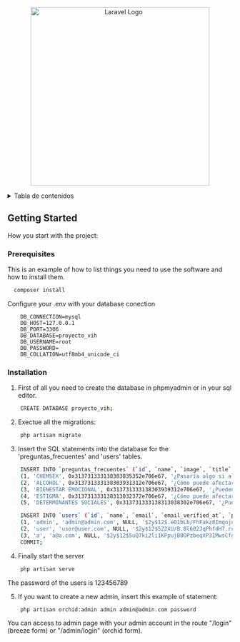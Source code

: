 <p align="center"><a href="https://laravel.com" target="_blank"><img src="https://raw.githubusercontent.com/laravel/art/master/logo-lockup/5%20SVG/2%20CMYK/1%20Full%20Color/laravel-logolockup-cmyk-red.svg" width="400" alt="Laravel Logo"></a></p>


<details>
  <summary>Tabla de contenidos</summary>
  <ol>
    <li>
      <a href="#getting-started">Getting Started</a>
      <ul>
        <li><a href="#prerequisites">Prerequisites</a></li>
        <li><a href="#installation">Installation</a></li>
      </ul>
    </li>
  </ol>
</details>

<!-- GETTING STARTED -->
## Getting Started

How you start with the project:

### Prerequisites

This is an example of how to list things you need to use the software and how to install them.

```sh
  composer install
```

Configure your .env with your database conection

```
    DB_CONNECTION=mysql
    DB_HOST=127.0.0.1
    DB_PORT=3306
    DB_DATABASE=proyecto_vih
    DB_USERNAME=root
    DB_PASSWORD=
    DB_COLLATION=utf8mb4_unicode_ci   
```

### Installation

1. First of all you need to create the database in phpmyadmin or in your sql editor.

```sh
    CREATE DATABASE proyecto_vih;  
```
2. Exectue all the migrations:

```sh
    php artisan migrate
```

3. Insert the SQL statements into the database for the 'preguntas_frecuentes' and 'users' tables.

```sh
    INSERT INTO `preguntas_frecuentes` (`id`, `name`, `image`, `title`, `content`, `created_at`, `updated_at`) VALUES
    (1, 'CHEMSEX', 0x313731333138303835352e706e67, '¿Pasaría algo si algún fin de semana practico Chemsex?', '<p class="parrafo__contenido">Los HSH que practican <a href="#" class="destacado">Chemsex</a> tienen más probabilidades de sufrir <strong>depresión, ansiedad o dependencia de sustancias</strong>.</p><p class="parrafo__contenido">El uso de drogas chemsex constituye una barrera importante en la consecución de una <strong>adherencia</strong> óptima.</p>', '2024-04-15 09:34:15', '2024-04-15 09:34:15'),
    (2, 'ALCOHOL', 0x313731333138303931312e706e67, '¿Cómo puede afectar el consumo de alcohol?', '<p class="parrafo__contenido">El abuso de <span class="destacado">alcohol</span> es un importante problema de <strong>bienestar emocional</strong>.</p><p class="parrafo__contenido">El consumo de alcohol en exceso, aunque sea esporádico, puede afectar a la <strong>adherencia</strong> y perjudicar el resultado del TAR.4</p>', '2024-04-15 09:35:11', '2024-04-15 09:35:11'),
    (3, 'BIENESTAR EMOCIONAL', 0x313731333138303939312e706e67, '¿Pueden los determinantes sociales crear un contexto de vulnerabilidad y riesgo de VIH?', '<p class="parrafo__contenido">Las poblaciones vulnerables presentan altas tasas de <strong>malestar emocional y de trastornos mentales</strong>.</p><p class="parrafo__contenido">Las características <strong>sociodemográficas</strong> están ligadas y son determinantes en el nivel de adherencia del TAR.</p>', '2024-04-15 09:36:31', '2024-04-15 09:36:31'),
    (4, 'ESTIGMA', 0x313731333138313032372e706e67, '¿Cómo puede afectar el estigma a personas con VIH?', '<p class="parrafo__contenido"> El <a href="#" class="destacado">estigma</a> no exteriorizado se asoció con peor <strong>bienestar emocional y físico</strong>.</p><p class="parrafo__contenido">El autoestigma, los sentimientos de culpa y la ausencia de soporte social o familar pueden disminuir la <strong>adherencia</strong>.</p>', '2024-04-15 09:37:07', '2024-04-15 09:37:07'),
    (5, 'DETERMINANTES SOCIALES', 0x313731333138313038302e706e67, '¿Pueden los determinantes sociales crear un contexto de vulnerabilidad y riesgo de VIH?', '<p class="parrafo__contenido">Una situación emocional y social cambiante puede afectar a la <strong>comorbilidad psiquiátrica</strong>.</p><p class="parrafo__contenido">El diagnóstico o los síntomas de las comorbilidades psiquiátricas son una barrera en el cuidado de las personas con VIH. Algunas, como la depresión, están asociadas a una peor <strong>adherencia</strong> al TAR.</p>', '2024-04-15 09:38:00', '2024-04-15 09:38:00');
```

```sh
    INSERT INTO `users` (`id`, `name`, `email`, `email_verified_at`, `password`, `remember_token`, `created_at`, `updated_at`, `permissions`) VALUES
    (1, 'admin', 'admin@admin.com', NULL, '$2y$12$.eO1bLb/FhFakz8ImqojueLBtyJg5u0459SdfrxNqfYks1KSo/LFC', 'lscMwGNVJKHuAqlUjrxAl7VFzxNiYaeRaY6GW6g2uEzaHmFzZr0k9wCv6h7R', '2024-04-12 08:28:51', '2024-04-12 08:28:51', '{\"platform.index\": true, \"platform.systems.roles\": true, \"platform.systems.users\": true, \"platform.systems.attachment\": true}'),
    (2, 'user', 'user@user.com', NULL, '$2y$12$5Z2XU/B.8l602JqPhfdH7.rcyr1eNd.e6QSCNZosYjNjB8pF6.O6i', NULL, '2024-04-12 08:35:27', '2024-04-12 08:35:27', NULL),
    (3, 'a', 'a@a.com', NULL, '$2y$12$5uQ7ki2li1KPpujB0OPzbeqXP3IMwsCfgLn8G98LJ16S9ScWD3OaS', NULL, '2024-04-12 08:39:40', '2024-04-12 08:39:40', NULL);
    COMMIT;
```

4. Finally start the server

```sh
    php artisan serve
```

The password of the users is 123456789

5. If you want to create a new admin, insert this example of statement:

```sh
    php artisan orchid:admin admin admin@admin.com password
```

You can access to admin page with your admin account in the route "/login" (breeze form) or "/admin/login" (orchid form).